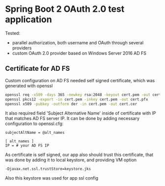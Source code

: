 # Spring Boot 2 OAuth 2.0 test application
Tested:
- parallel authorization, both username and OAuth through several providers
- custom OAuth 2.0 provider based on Windows Server 2016 AD FS
## Certificate for AD FS
Custom configuration on AD FS needed self signed certificate, which was generated with openssl
``` bash
openssl req -x509 -days 365 -newkey rsa:2048 -keyout cert.pem -out cert.pem
openssl pkcs12 -export -in cert.pem -inkey cert.pem -out cert.pfx
openssl x509 -pubkey -outform der -in cert.pem -out cert.cer
```
It also required field 'Subject Alternative Name' inside of certificate with IP that matches AD FS server IP. It can be done by adding necessary configuration to openssl.cfg:
```
subjectAltName = @alt_names

[ alt_names ]
IP = # your AD FS IP
```
As certificate is self signed, our app also should trust this certificate, that was done by adding it to local keystore, and providing VM option
```
-Djavax.net.ssl.trustStore=keystore.jks
```
Also this keystore was used for app ssl config
